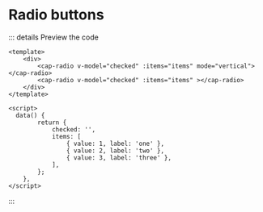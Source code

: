 # Radio buttons

<demo-radio></demo-radio>

::: details Preview the code

```vue
<template>
	<div>
		<cap-radio v-model="checked" :items="items" mode="vertical"></cap-radio>
		<cap-radio v-model="checked" :items="items" ></cap-radio>
	</div>
</template>

<script>
  data() {
		return {
			checked: '',
			items: [
				{ value: 1, label: 'one' },
				{ value: 2, label: 'two' },
				{ value: 3, label: 'three' },
			],
		};
	},
</script>

```

:::

